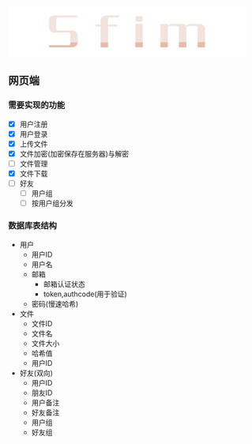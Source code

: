 ![Sfim LOGO](src/static/img/Sfim.png)

## 网页端

### 需要实现的功能

* [x] 用户注册
* [x] 用户登录
* [x] 上传文件
* [x] 文件加密(加密保存在服务器)与解密
* [ ] 文件管理
* [x] 文件下载
* [ ] 好友
  * [ ] 用户组
  * [ ] 按用户组分发

### 数据库表结构

* 用户
  * 用户ID
  * 用户名
  * 邮箱
    * 邮箱认证状态
    * token,authcode(用于验证)
  * 密码(慢速哈希)
* 文件
  * 文件ID
  * 文件名
  * 文件大小
  * 哈希值
  * 用户ID
* 好友(双向)
  * 用户ID
  * 朋友ID
  * 用户备注
  * 好友备注
  * 用户组
  * 好友组